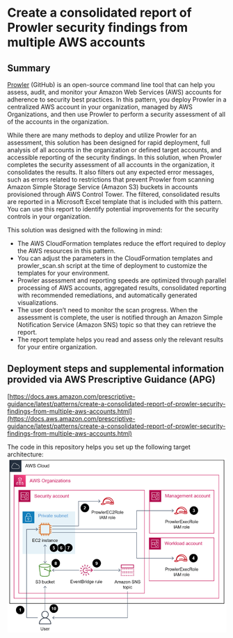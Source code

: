 # Create a consolidated report of Prowler security findings from multiple AWS accounts

## Summary

[Prowler](https://github.com/prowler-cloud/prowler) (GitHub) is an open-source command line tool that can help you assess, audit, and monitor your Amazon Web Services (AWS) accounts for adherence to security best practices. In this pattern, you deploy Prowler in a centralized AWS account in your organization, managed by AWS Organizations, and then use Prowler to perform a security assessment of all of the accounts in the organization.

While there are many methods to deploy and utilize Prowler for an assessment, this solution has been designed for rapid deployment, full analysis of all accounts in the organization or defined target accounts, and accessible reporting of the security findings. In this solution, when Prowler completes the security assessment of all accounts in the organization, it consolidates the results. It also filters out any expected error messages, such as errors related to restrictions that prevent Prowler from scanning Amazon Simple Storage Service (Amazon S3) buckets in accounts provisioned through AWS Control Tower. The filtered, consolidated results are reported in a Microsoft Excel template that is included with this pattern. You can use this report to identify potential improvements for the security controls in your organization.

This solution was designed with the following in mind:

- The AWS CloudFormation templates reduce the effort required to deploy the AWS resources in this pattern.
- You can adjust the parameters in the CloudFormation templates and prowler_scan.sh script at the time of deployment to customize the templates for your environment.
- Prowler assessment and reporting speeds are optimized through parallel processing of AWS accounts, aggregated results, consolidated reporting with recommended remediations, and automatically generated visualizations.
- The user doesn’t need to monitor the scan progress. When the assessment is complete, the user is notified through an Amazon Simple Notification Service (Amazon SNS) topic so that they can retrieve the report.
- The report template helps you read and assess only the relevant results for your entire organization.  

## **Deployment steps and supplemental information provided via AWS Prescriptive Guidance (APG)**

[https://docs.aws.amazon.com/prescriptive-guidance/latest/patterns/create-a-consolidated-report-of-prowler-security-findings-from-multiple-aws-accounts.html](https://docs.aws.amazon.com/prescriptive-guidance/latest/patterns/create-a-consolidated-report-of-prowler-security-findings-from-multiple-aws-accounts.html)

​The code in this repository helps you set up the following target architecture:  
​
![TargetArchitectureDiagram](docs/images/ProwlerArchitecture.png)
